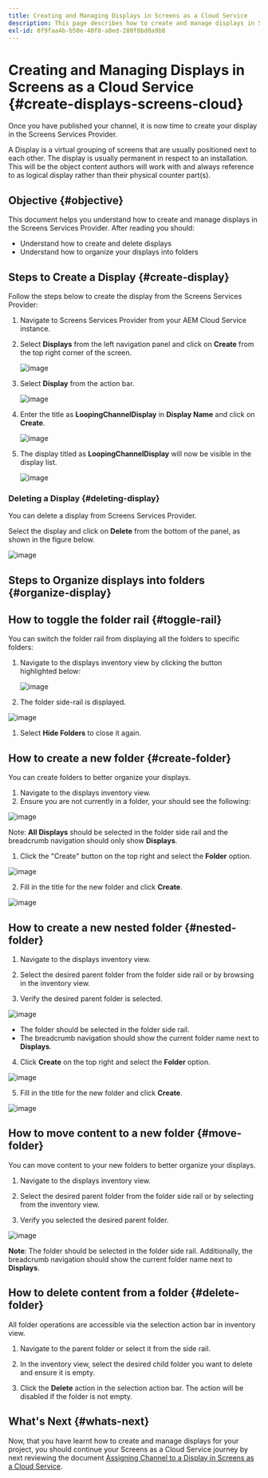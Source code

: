 ```yaml
---
title: Creating and Managing Displays in Screens as a Cloud Service
description: This page describes how to create and manage displays in Screens as a Cloud Service.
exl-id: 0f9faa4b-b50e-40f8-a8ed-280f8bd0a9b8
---
```

# Creating and Managing Displays in Screens as a Cloud Service {#create-displays-screens-cloud}

Once you have published your channel, it is now time to create your display in the Screens Services Provider.

A Display is a virtual grouping of screens that are usually positioned next to each other. The display is usually permanent in respect to an installation. This will be the object content authors will work with and always reference to as logical display rather than their physical counter part(s).

## Objective {#objective}

This document helps you understand how to create and manage displays in the Screens Services Provider. After reading you should:

* Understand how to create and delete displays
* Understand how to organize your displays into folders

## Steps to Create a Display {#create-display}

Follow the steps below to create the display from the Screens Services Provider:

1. Navigate to Screens Services Provider from your AEM Cloud Service instance.
1. Select **Displays** from the left navigation panel and click on **Create** from the top right corner of the screen.

   ![image](/help/screens-cloud/assets/display/disp-1.png)

1. Select **Display** from the action bar.

   ![image](/help/screens-cloud/assets/display/disp-2.png)

1. Enter the title as **LoopingChannelDisplay** in **Display Name** and click on **Create**.

   ![image](/help/screens-cloud/assets/display/disp3.png)

1. The display titled as **LoopingChannelDisplay** will now be visible in the display list.

   ![image](/help/screens-cloud/assets/display/disp-4.png)

### Deleting a Display {#deleting-display}

You can delete a display from Screens Services Provider.

Select the display and click on **Delete** from the bottom of the panel, as shown in the figure below.

   ![image](/help/screens-cloud/assets/display/disp-5.png)

## Steps to Organize displays into folders {#organize-display}

## How to toggle the folder rail {#toggle-rail}

You can switch the folder rail from displaying all the folders to specific folders:

1. Navigate to the displays inventory view by clicking the button highlighted below:

   ![image](/help/screens-cloud/assets/display/display-inventory.png)

1. The folder side-rail is displayed.

 ![image](/help/screens-cloud/assets/display/toggle-rail.png)

1. Select **Hide Folders** to close it again.

## How to create a new folder {#create-folder}

You can create folders to better organize your displays.

1. Navigate to the displays inventory view.
1. Ensure you are not currently in a folder, your should see the following:

![image](/help/screens-cloud/assets/display/verify-view.png)

Note: **All Displays** should be selected in the folder side rail and the breadcrumb navigation should only show **Displays**.

1. Click the "Create" button on the top right and select the **Folder** option.

![image](/help/screens-cloud/assets/display/Createfolder.png)

2. Fill in the title for the new folder and click **Create**.

![image](/help/screens-cloud/assets/display/Createfolder2.png)

## How to create a new nested folder {#nested-folder}

1. Navigate to the displays inventory view.

2. Select the desired parent folder from the folder side rail or by browsing in the inventory view.
3. Verify the desired parent folder is selected.

![image](/help/screens-cloud/assets/display/Nestedview.png)

* The folder should be selected in the folder side rail.
* The breadcrumb navigation should show the current folder name next to **Displays**.
4. Click  **Create**  on the top right and select the **Folder** option.

![image](/help/screens-cloud/assets/display/Createfolder.png)

5. Fill in the title for the new folder and click **Create**.

![image](/help/screens-cloud/assets/display/Createfolder2.png)

## How to move content to a new folder {#move-folder}

You can move content to your new folders to better organize your displays.

1. Navigate to the displays inventory view.

1. Select the desired parent folder from the folder side rail or by selecting from the inventory view.

1. Verify you selected the desired parent folder.

![image](/help/screens-cloud/assets/display/movetofolder.png)

**Note**: The folder should be selected in the folder side rail. Additionally, the breadcrumb navigation should show the current folder name next to **Displays**.

## How to delete content from a folder {#delete-folder}

All folder operations are accessible via the selection action bar in inventory view.

1. Navigate to the parent folder or select it from the side rail.

2. In the inventory view, select the desired child folder you want to delete and ensure it is empty.

3. Click the **Delete** action in the selection action bar. The action will be disabled if the folder is not empty.


## What's Next {#whats-next}

Now, that you have learnt how to create and manage displays for your project, you should continue your Screens as a Cloud Service journey by next reviewing the document [Assigning Channel to a Display in Screens as a Cloud Service](https://experienceleague.adobe.com/docs/experience-manager-cloud-service/screens-as-cloud-service/create-content/assigning-channels-to-display.html?lang=en).
